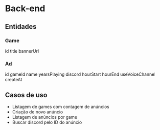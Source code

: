 # Back-end

## Entidades

### Game
id
title
bannerUrl

### Ad
id
gameId
name
yearsPlaying
discord
hourStart
hourEnd
useVoiceChannel
createAt

## Casos de uso
- Listagem de games com contagem de anúncios
- Criação de novo anúncio
- Listagem de anúncios por game
- Buscar discord pelo ID do anúncio